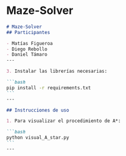 # Maze-Solver

````markdown
# Maze-Solver
## Participantes

- Matías Figueroa
- Diego Rebollo
- Daniel Támaro   
---

3. Instalar las librerías necesarias:

```bash
pip install -r requirements.txt
```
---

## Instrucciones de uso

1. Para visualizar el procedimiento de A*:

```bash
python visual_A_star.py
```
---


